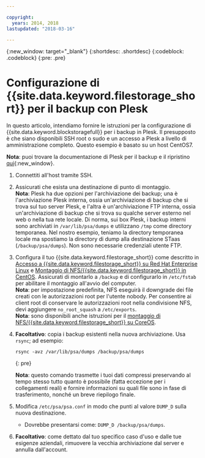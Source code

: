 ```yaml
---

copyright:
  years: 2014, 2018
lastupdated: "2018-03-16"

---
```

{:new_window: target="_blank"}
{:shortdesc: .shortdesc}
{:codeblock: .codeblock}
{:pre: .pre}
 
# Configurazione di {{site.data.keyword.filestorage_short}} per il backup con Plesk

In questo articolo, intendiamo fornire le istruzioni per la configurazione di {{site.data.keyword.blockstoragefull}} per i backup in Plesk. Il presupposto è che siano disponibili SSH root o sudo e un accesso a Plesk a livello di amministrazione completo. Questo esempio è basato su un host CentOS7. 

**Nota**: puoi trovare la documentazione di Plesk per il backup e il ripristino [qui](https://docs.plesk.com/en-US/12.5/administrator-guide/backing-up-and-restoration.59256/){:new_window}. 

1. Connettiti all'host tramite SSH.

2. Assicurati che esista una destinazione di punto di montaggio. <br />
   **Nota**: Plesk ha due opzioni per l'archiviazione dei backup; una è l'archiviazione Plesk interna, ossia un'archiviazione di backup che si trova sul tuo server Plesk, e l'altra è un'archiviazione FTP interna, ossia un'archiviazione di backup che si trova su qualche server esterno nel web o nella tua rete locale. Di norma, sui box Plesk, i backup interni sono archiviati in `/var/lib/psa/dumps` e utilizzano `/tmp` come directory temporanea. Nel nostro esempio, teniamo la directory temporanea locale ma spostiamo la directory di dump alla destinazione STaas (`/backup/psa/dumps`). Non sono necessarie credenziali utente FTP. 
   
3. Configura il tuo {{site.data.keyword.filestorage_short}} come descritto in [Accesso a {{site.data.keyword.filestorage_short}} su Red Hat Enterprise Linux](accessing-file-storage-linux.html) e [Montaggio di NFS/{{site.data.keyword.filestorage_short}} in CentOS](mounting-nsf-file-storage.html). Assicurati di montarlo a `/backup` e di configurarlo in `/etc/fstab` per abilitare il montaggio all'avvio del computer. <br />
   **Nota**: per impostazione predefinita, NFS eseguirà il downgrade dei file creati con le autorizzazioni root per l'utente nobody. Per consentire ai client root di conservare le autorizzazioni root nella condivisione NFS, devi aggiungere `no_root_squash` a `/etc/exports`. <br />
   **Nota**: sono disponibili anche istruzioni per il [montaggio di NFS/{{site.data.keyword.filestorage_short}} su CoreOS](mounting-storage-coreos.html). <br />

4. **Facoltativo**: copia i backup esistenti nella nuova archiviazione. Usa `rsync`; ad esempio:
   ```
   rsync -avz /var/lib/psa/dumps /backup/psa/dumps
   ```
   {: pre}
    
    **Nota**: questo comando trasmette i tuoi dati compressi preservando al tempo stesso tutto quanto è possibile (fatta eccezione per i collegamenti reali) e fornire informazioni su quali file sono in fase di trasferimento, nonché un breve riepilogo finale.
    
5. Modifica `/etc/psa/psa.conf` in modo che punti al valore `DUMP_D` sulla nuova destinazione.  
    -  Dovrebbe presentarsi come: `DUMP_D /backup/psa/dumps`.  

6. **Facoltativo**: come dettato dal tuo specifico caso d'uso e dalle tue esigenze aziendali, rimuovere la vecchia archiviazione dal server e annulla dall'account.

